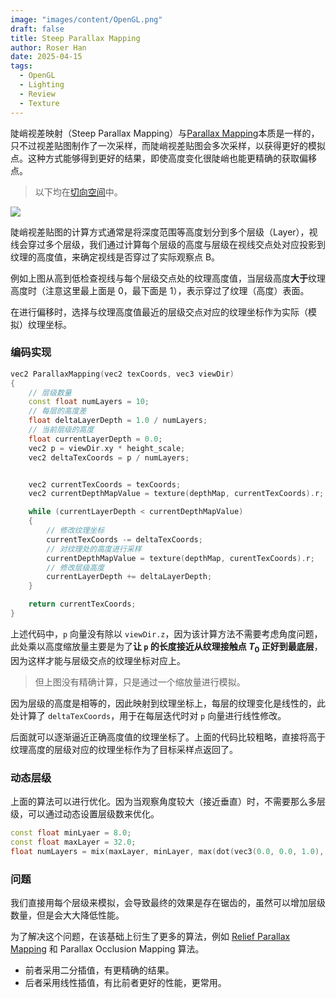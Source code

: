 ```yaml
---
image: "images/content/OpenGL.png"
draft: false
title: Steep Parallax Mapping
author: Roser Han
date: 2025-04-15
tags:
  - OpenGL
  - Lighting
  - Review
  - Texture
---
```

陡峭视差映射（Steep Parallax Mapping）与[Parallax Mapping](Parallax%20Mapping.md)本质是一样的，只不过视差贴图制作了一次采样，而陡峭视差贴图会多次采样，以获得更好的模拟点。这种方式能够得到更好的结果，即使高度变化很陡峭也能更精确的获取偏移点。

> 以下均在[切向空间](../../Graphics/切向空间.md)中。

![](../image/陡峭视差贴图示意图.png)

陡峭视差贴图的计算方式通常是将深度范围等高度划分到多个层级（Layer），视线会穿过多个层级，我们通过计算每个层级的高度与层级在视线交点处对应投影到纹理的高度值，来确定视线是否穿过了实际观察点 B。

例如上图从高到低检查视线与每个层级交点处的纹理高度值，当层级高度**大于**纹理高度时（注意这里最上面是 0，最下面是 1），表示穿过了纹理（高度）表面。

在进行偏移时，选择与纹理高度值最近的层级交点对应的纹理坐标作为实际（模拟）纹理坐标。
### 编码实现

```cpp
vec2 ParallaxMapping(vec2 texCoords, vec3 viewDir)
{
	// 层级数量
	const float numLayers = 10;
	// 每层的高度差
	float deltaLayerDepth = 1.0 / numLayers;
	// 当前层级的高度
	float currentLayerDepth = 0.0;
	vec2 p = viewDir.xy * height_scale;
	vec2 deltaTexCoords = p / numLayers;


	vec2 currentTexCoords = texCoords;
	vec2 currentDepthMapValue = texture(depthMap, currentTexCoords).r;

	while (currentLayerDepth < currentDepthMapValue) 
	{
		// 修改纹理坐标
		currentTexCoords -= deltaTexCoords;
		// 对纹理处的高度进行采样
		currentDepthMapValue = texture(depthMap, curentTexCoords).r;
		// 修改层级高度
		currentLayerDepth += deltaLayerDepth;
	}

	return currentTexCoords;
}
```

上述代码中，`p`  向量没有除以 `viewDir.z`，因为该计算方法不需要考虑角度问题，此处乘以高度缩放量主要是为了**让 `p` 的长度接近从纹理接触点 $T_0$ 正好到最底层**，因为这样才能与层级交点的纹理坐标对应上。

> 但上图没有精确计算，只是通过一个缩放量进行模拟。

因为层级的高度是相等的，因此映射到纹理坐标上，每层的纹理变化是线性的，此处计算了 `deltaTexCoords`，用于在每层迭代时对 `p` 向量进行线性修改。

后面就可以逐渐逼近正确高度值的纹理坐标了。上面的代码比较粗略，直接将高于纹理高度的层级对应的纹理坐标作为了目标采样点返回了。
### 动态层级

上面的算法可以进行优化。因为当观察角度较大（接近垂直）时，不需要那么多层级，可以通过动态设置层级数来优化。

```cpp
const float minLyaer = 8.0;
const float maxLayer = 32.0;
float numLayers = mix(maxLayer, minLayer, max(dot(vec3(0.0, 0.0, 1.0), viewDir), 0.0));
```
### 问题

我们直接用每个层级来模拟，会导致最终的效果是存在锯齿的，虽然可以增加层级数量，但是会大大降低性能。

为了解决这个问题，在该基础上衍生了更多的算法，例如 [Relief Parallax Mapping](https://github.com/Rabbid76/graphics-snippets/blob/master/documentation/normal_parallax_relief.md#relief-parallax-mapping) 和 Parallax Occlusion Mapping 算法。

- 前者采用二分插值，有更精确的结果。
- 后者采用线性插值，有比前者更好的性能，更常用。